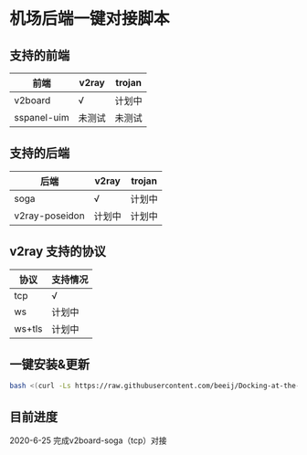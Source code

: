 # 机场后端一键对接脚本

## 支持的前端
|前端              |v2ray              |trojan           |
|------------------|------------------|------------------|
|v2board	       |√                 |计划中             |
|sspanel-uim	   |未测试             |未测试             |


## 支持的后端
|后端              |v2ray              |trojan           |
|------------------|------------------|------------------|
|soga	           |√                 |计划中             |
|v2ray-poseidon	   |计划中             |计划中             |


## v2ray 支持的协议
|协议              |支持情况           |
|----------------- |------------------|
|tcp               |√                 |
|ws                |计划中             |
|ws+tls            |计划中             |

## 一键安装&更新
```bash
bash <(curl -Ls https://raw.githubusercontent.com/beeij/Docking-at-the-airport/master/install.sh)
```

## 目前进度
2020-6-25 完成v2board-soga（tcp）对接